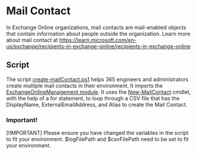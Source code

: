 # Mail Contact
In Exchange Online organizations, mail contacts are mail-enabled objects that contain information about people outside the organization.
Learn more about mail contact at https://learn.microsoft.com/en-us/exchange/recipients-in-exchange-online/recipients-in-exchange-online

## Script
The script [create-mailContact.ps1](create-mailContact.ps1) helps 365 engineers and administrators create multiple mail contacts in their environment. 
It imports the [ExchangeOnlineManagement module](https://learn.microsoft.com/en-us/powershell/exchange/exchange-online-powershell-v2?view=exchange-ps). It uses the [New-MailContact](https://learn.microsoft.com/en-us/powershell/module/exchange/new-mailcontact?view=exchange-ps) cmdlet, with the help of a for statement, to loop through a CSV file that has the DisplayName, ExternalEmailAddress, and Alias to create the Mail Contact.

### Important!
[!IMPORTANT]
Please ensure you have changed the variables in the script to fit your environment. $logFilePath and $csvFilePath need to be set to fit your environment.
